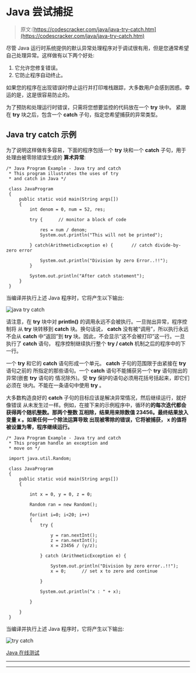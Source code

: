 # Java 尝试捕捉

> 原文:[https://codescracker.com/java/java-try-catch.htm](https://codescracker.com/java/java-try-catch.htm)

尽管 Java 运行时系统提供的默认异常处理程序对于调试很有用，但是您通常希望自己处理异常。这样做有以下两个好处:

1.  它允许您修复错误。
2.  它防止程序自动终止。

如果您的程序在出现错误时停止运行并打印堆栈跟踪，大多数用户会感到困惑。幸运的是，这是很容易防止的。

为了预防和处理运行时错误，只需将您想要监控的代码放在一个 **try** 块中。 紧跟在 **try** 块之后，包含一个 **catch** 子句，指定您希望捕获的异常类型。

## Java try catch 示例

为了说明这样做有多容易，下面的程序包括一个 **try** 块和一个 **catch** 子句，用于处理由被零除错误生成的 **算术异常**:

```
/* Java Program Example - Java try and catch
 * This program illustrates the uses of try 
 * and catch in Java */

 class JavaProgram
 {
     public static void main(String args[])
     {
         int denom = 0, num = 52, res;

         try {      // monitor a block of code

             res = num / denom;
             System.out.println("This will not be printed");

         } catch(ArithmeticException e) {       // catch divide-by-zero error

             System.out.println("Division by zero Error..!!");
         }

         System.out.println("After catch statement");
     }
 }
```

当编译并执行上述 Java 程序时，它将产生以下输出:

![java try catch](../Images/e8c85469be09de811615f68ddf64ab42.png)

请注意，在 **try** 块中对 **println()** 的调用永远不会被执行。一旦抛出异常，程序控制将 从 **try** 块转移到 **catch** 块。换句话说， **catch** 没有被“调用”，所以执行永远不会从 **catch** 中“返回”到 **try** 块。因此，不会显示“这不会被打印”这一行。一旦执行了 **catch** 语句， 程序控制继续执行整个 **try / catch** 机制之后的程序中的下一行。

一个 **try** 和它的 **catch** 语句形成一个单元。 **catch** 子句的范围限于由紧接在 **try** 语句之前的 所指定的那些语句。一个 **catch** 语句不能捕获另一个 **try** 语句抛出的异常(嵌套 **try** 语句的 情况除外)。受 **try** 保护的语句必须用花括号括起来，即它们必须在 块内。不能在一条语句中使用 **try** 。

大多数构造良好的 **catch** 子句的目标应该是解决异常情况，然后继续运行，就好像错误 从未发生过一样。例如，在接下来的示例程序中，循环的**的每次迭代都会获得两个随机整数。那两个整数 互相除，结果用来除数值 23456。最终结果放入变量 **x** 。如果任何一个除法运算导致 出现被零除的错误，它将被捕获， **x** 的值将被设置为零，程序继续运行。**

```
/* Java Program Example - Java try and catch
 * This program handle an exception and 
 * move on */

 import java.util.Random;

 class JavaProgram
 {
     public static void main(String args[])
     {

         int x = 0, y = 0, z = 0;

         Random ran = new Random();

         for(int i=0; i<20; i++)
         {
             try {

                 y = ran.nextInt();
                 z = ran.nextInt();
                 x = 23456 / (y/z);

             } catch (ArithmeticException e) {

                 System.out.println("Division by zero error..!!");
                 x = 0;      // set x to zero and continue

             }

             System.out.println("x : " + x);

         }

     }
 }
```

当编译并执行上述 Java 程序时，它将产生以下输出:

![try catch](../Images/449f3d6cb2be5b4b09310fa0dc60ee55.png)

[Java 在线测试](/exam/showtest.php?subid=1)

* * *

* * *